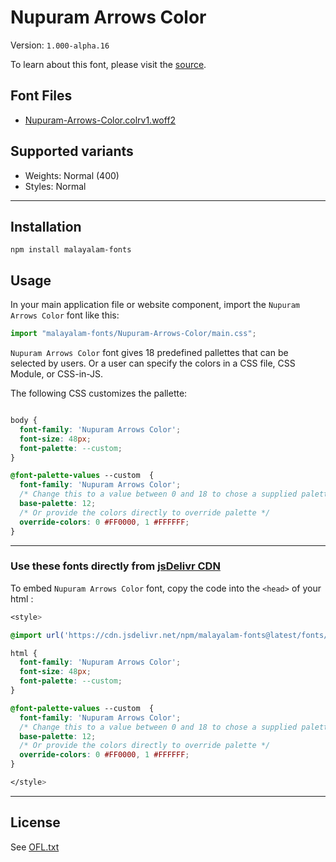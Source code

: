 # Nupuram Arrows Color

Version: `1.000-alpha.16`

To learn about this font, please visit the [source](https://gitlab.com/smc/fonts/Nupuram).

## Font Files

* [Nupuram-Arrows-Color.colrv1.woff2](Nupuram-Arrows-Color.colrv1.woff2)

## Supported variants

* Weights: Normal (400)
* Styles: Normal

---

## Installation

```shell
npm install malayalam-fonts
```
## Usage

In your main application file or website component, import the `Nupuram Arrows Color` font like this:

```javascript
import "malayalam-fonts/Nupuram-Arrows-Color/main.css";
```
`Nupuram Arrows Color` font gives 18 predefined pallettes that can be selected by users. Or a user can specify the colors in a CSS file, CSS Module, or CSS-in-JS.

The following CSS customizes the pallette:

```css

body {
  font-family: 'Nupuram Arrows Color';
  font-size: 48px;
  font-palette: --custom;
}

@font-palette-values --custom  {
  font-family: 'Nupuram Arrows Color';
  /* Change this to a value between 0 and 18 to chose a supplied palette. */
  base-palette: 12;
  /* Or provide the colors directly to override palette */
  override-colors: 0 #FF0000, 1 #FFFFFF;
}

```
---

### Use these fonts directly from [jsDelivr CDN](https://www.jsdelivr.com/package/npm/malayalam-fonts)

To embed `Nupuram Arrows Color` font, copy the code into the `<head>` of your html :

````css
<style>

@import url('https://cdn.jsdelivr.net/npm/malayalam-fonts@latest/fonts/Nupuram-Arrows-Color/main.min.css');

html {
  font-family: 'Nupuram Arrows Color';
  font-size: 48px;
  font-palette: --custom;
}

@font-palette-values --custom  {
  font-family: 'Nupuram Arrows Color';
  /* Change this to a value between 0 and 18 to chose a supplied palette. */
  base-palette: 12;
  /* Or provide the colors directly to override palette */
  override-colors: 0 #FF0000, 1 #FFFFFF;
}

</style>
````
---
## License

See [OFL.txt](OFL.txt)